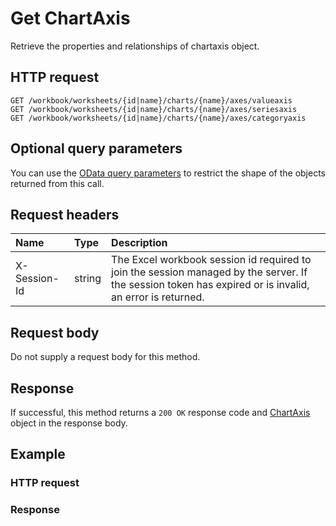 # Get ChartAxis

Retrieve the properties and relationships of chartaxis object.
## HTTP request
```http
GET /workbook/worksheets/{id|name}/charts/{name}/axes/valueaxis
GET /workbook/worksheets/{id|name}/charts/{name}/axes/seriesaxis
GET /workbook/worksheets/{id|name}/charts/{name}/axes/categoryaxis
```

## Optional query parameters
You can use the [OData query parameters](odata-optional-query-parameters.md) to restrict the shape of the objects returned from this call.
## Request headers
| Name       | Type | Description|
|:-----------|:------|:----------|
| X-Session-Id   | string  | The Excel workbook session id required to join the session managed by the server. If the session token has expired or is invalid, an error is returned.|

## Request body
Do not supply a request body for this method.
## Response
If successful, this method returns a `200 OK` response code and [ChartAxis](../resources/chartaxis.md) object in the response body.
## Example
### HTTP request
### Response
